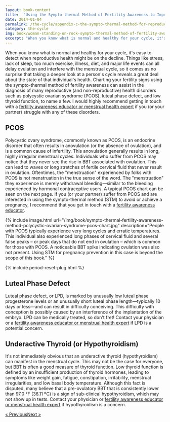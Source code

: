 ```yaml
---
layout: book-content
title:  "Using the Sympto-thermal Method of Fertility Awareness to Improve or Maintain Reproductive Health"
date: 2014-01-04
permalink: /the-cycle/appendix-c-the-sympto-thermal-method-for-reproductive-health/
category: the-cycle
img: book/woman-standing-on-rock-sympto-thermal-method-of-fertility-awareness-an-overview.jpg
excerpt: "When you know what is normal and healthy for your cycle, it's easy to detect when reproductive health might be on the decline. Things like stress, lack of sleep, too much exercise, illness, diet, and major life events can all delay ovulation and interfere with the menstrual cycle, so it comes as no surprise that taking a deeper look at a person's cycle reveals a great deal about the state of that individual's health. Charting your fertility signs using the sympto-thermal method of fertility awareness can assist in the diagnosis of many reproductive (and non-reproductive) health disorders such as polycystic ovarian syndrome (PCOS), luteal phase defect, and low thyroid function, to name a few."
---
```


When you know what is normal and healthy for your cycle, it's easy to detect when reproductive health might be on the decline. Things like stress, lack of sleep, too much exercise, illness, diet, and major life events can all delay ovulation and interfere with the menstrual cycle, so it comes as no surprise that taking a deeper look at a person's cycle reveals a great deal about the state of that individual's health. Charting your fertility signs using the sympto-thermal method of fertility awareness can assist in the diagnosis of many reproductive (and non-reproductive) health disorders such as polycystic ovarian syndrome (PCOS), luteal phase defect, and low thyroid function, to name a few. I would highly recommend getting in touch with a <a class="text-link" href="/the-cycle/appendix-d-fertility-awareness-and-menstrual-health-resources">fertility awareness educator or menstrual health expert</a> if you (or your partner) struggle with any of these disorders.


## PCOS ##


Polycystic ovary syndrome, commonly known as PCOS, is an endocrine disorder that often results in anovulation (or the absence of ovulation), and is a common cause of infertility. This anovulation generally results in long, highly irregular menstrual cycles. Individuals who suffer from PCOS may notice that they never see the rise in BBT associated with ovulation. This can lead to waves or long stretches of fertile cervical fluid that never result in ovulation. Oftentimes, the "menstruation" experienced by folks with PCOS is not menstruation in the true sense of the word. The "menstruation" they experience is merely withdrawal bleeding&mdash;similar to the bleeding experienced by hormonal contraceptive users. A typical PCOS chart can be seen on the next page. If you (or your partner) suffer from PCOS and are interested in using the sympto-thermal method (STM) to avoid or achieve a pregnancy, I recommend that you get in touch with a <a class="text-link" href="/the-cycle/appendix-d-fertility-awareness-and-menstrual-health-resources">fertility awareness educator</a>.


{% include image.html url="/img/book/sympto-thermal-fertility-awareness-method-polycystic-ovarian-syndrome-pcos-chart.jpg" description="People with PCOS typically experience very long cycles and erratic temperatures. This individual also experienced long phases of cervical fluid and several false peaks &ndash; or peak days that do not end in ovulation &ndash; which is common for those with PCOS. A noticeable BBT spike indicating ovulation was also not present. Using STM for pregnancy prevention in this case is beyond the scope of this book." %}

{% include period-reset-plug.html %}


## Luteal Phase Defect ##


Luteal phase defect, or LPD, is marked by unusually low luteal phase progesterone levels or an unusually short luteal phase length&mdash;typically 10 days or less&mdash;and can result in difficulty conceiving. This difficulty with conception is possibly caused by an interference of the implantation of the embryo. LPD can be medically treated, so don't fret! Contact your physician or a <a class="text-link" href="/the-cycle/appendix-d-fertility-awareness-and-menstrual-health-resources">fertility awareness educator or menstrual health expert</a> if LPD is a potential concern. 


## Underactive Thyroid (or Hypothyroidism) ##


It's not immediately obvious that an underactive thyroid (hypothyroidism) can manifest in the menstrual cycle. This may not be the case for everyone, but BBT is often a good measure of thyroid function. Low thyroid function is defined by an insufficient production of thyroid hormones, leading to symptoms like weight gain, fatigue, constipation, irritability, menstrual irregularities, and low basal body temperature. Although this fact is disputed, many believe that a pre-ovulatory BBT that is consistently lower than 97.0 °F (36.11 ºC) is a sign of sub-clinical hypothyroidism, which may not show up in tests. Contact your physician or <a class="text-link" href="/the-cycle/appendix-d-fertility-awareness-and-menstrual-health-resources">fertility awareness educator or menstrual health expert</a> if hypothyroidism is a concern.


<div class="arrows">
	<p><a class="text-link previous" href="/the-cycle/appendix-b-the-sympto-thermal-method-for-pregnancy-assistance/" title="Previous Excerpt">&laquo; Previous</a><a class="text-link next" href="/the-cycle/appendix-d-fertility-awareness-and-menstrual-health-resources/" title="Next Excerpt">Next &raquo;</a></p>
</div>

